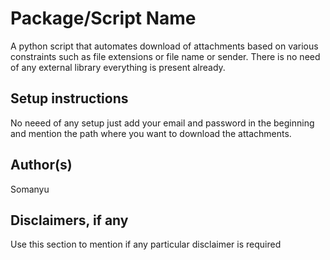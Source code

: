 # Package/Script Name

A python script that automates download of attachments based on various constraints such as file extensions or file name or sender. There is no need of any external library everything is present already.

## Setup instructions

No neeed of any setup just add your email and password in the beginning and mention the path where you want to download the attachments.

## Author(s)

Somanyu

## Disclaimers, if any

Use this section to mention if any particular disclaimer is required
